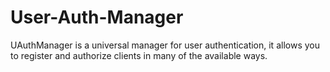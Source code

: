 # User-Auth-Manager
UAuthManager is a universal manager for user authentication, it allows you to register and authorize clients in many of the available ways.

